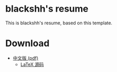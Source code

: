# blackshh's resume

This is blackshh's resume, based on this template.

# Download
+ [中文版 (pdf)](./resume-cn.pdf)
  + [LaTeX 源码](./resume-cn.tex)
